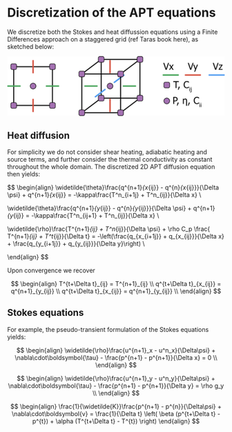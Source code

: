 # Discretization of the APT equations

We discretize both the Stokes and heat diffussion equations using a Finite Differences approach on a staggered grid (ref Taras book here), as sketched below:

![Staggered Velocity Grid](../assets/StaggeredVelocity.png)

## Heat diffusion

For simplicity we do not consider shear heating, adiabatic heating and source terms, and further consider the thermal conductivity as constant throughout the whole domain. The discretized 2D APT diffusion equation then yields:

$$
\begin{align}
\widetilde{\theta}\frac{q^{n+1}_{x_{ij}} - q^{n}_{x_{ij}}}{\Delta \psi} + q^{n+1}_{x_{ij}} = -\kappa\frac{T^n_{i+1j} + T^n_{ij}}{\Delta x} \\

\widetilde{\theta}\frac{q^{n+1}_{y_{ij}} - q^{n}_{y_{ij}}}{\Delta \psi} + q^{n+1}_{y_{ij}} = -\kappa\frac{T^n_{ij+1} + T^n_{ij}}{\Delta x} \\

\widetilde{\rho}\frac{T^{n+1}_{ij} + T^n_{ij}}{\Delta \psi} + \rho C_p \frac{ T^{n+1}_{ij} + T^t_{ij}}{\Delta t} = -\left(\frac{q_{x_{i+1j}} + q_{x_{ij}}}{\Delta x} + \frac{q_{y_{i+1j}} + q_{y_{ij}}}{\Delta y}\right) \\

\end{align} 
$$

Upon convergence we recover

$$
\begin{align}
T^{t+\Delta t}_{ij}     = T^{n+1}_{ij}      \\ 
q^{t+\Delta t}_{x_{ij}} = q^{n+1}_{y_{ij}}  \\
q^{t+\Delta t}_{x_{ij}} = q^{n+1}_{y_{ij}}  \\
\end{align}
$$

## Stokes equations

For example, the pseudo-transient formulation of the Stokes equations yields:

<!-- $$
\begin{align}
\widetilde{\rho}\frac{\boldsymbol{u}}{\Delta\psi} + \nabla\cdot\boldsymbol{\tau} - 
(\frac{p^{n+1} - p^{n+1}}{\Delta x} + \frac{p^{n+1} - p^{n+1}}{\Delta y}) = 
\boldsymbol{f} \\
\end{align}
$$ -->

$$
\begin{align}
\widetilde{\rho}\frac{u^{n+1}_x - u^n_x}{\Delta\psi} + \nabla\cdot\boldsymbol{\tau} - 
\frac{p^{n+1} - p^{n+1}}{\Delta x} = 
0 \\
\end{align}
$$

$$
\begin{align}
\widetilde{\rho}\frac{u^{n+1}_y - u^n_y}{\Delta\psi} + \nabla\cdot\boldsymbol{\tau} - 
\frac{p^{n+1} - p^{n+1}}{\Delta y} = 
\rho g_y \\
\end{align}
$$

$$
\begin{align}
\frac{1}{\widetilde{K}}\frac{p^{n+1} - p^{n}}{\Delta\psi} + \nabla\cdot\boldsymbol{v} = \frac{1}{\Delta t} \left( \beta (p^{t+\Delta t} - p^{t}) + \alpha (T^{t+\Delta t} - T^{t}) \right)
\end{align}
$$